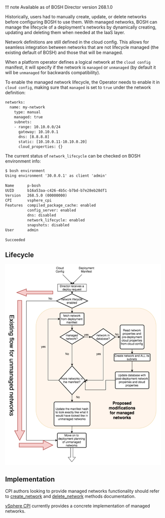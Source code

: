 !!! note
    Available as of BOSH Director version 268.1.0

Historically, users had to manually create, update, or delete networks before configuring BOSH to use them. With managed networks, BOSH can manage the lifecycle of a deployment's networks by dynamically creating, updating and deleting them when needed at the IaaS layer.

Network definitions are still defined in the cloud config. This allows for seamless integration between networks that are not lifecycle managed (the existing default of BOSH) and those that will be managed.

When a platform operator defines a logical network at the `cloud config` manifest, it will specify if the network is `managed` or `unmanaged` (by default it will be `unmanaged` for backwards compatibility).

To enable the managed network lifecycle, the Operator needs to enable it in `cloud config`, making sure that `managed` is set to `true` under the network definition:

```
networks:
  name: my-network
    type: manual
    managed: true
    subnets:
    - range: 10.10.0.0/24
      gateway: 10.10.0.1
      dns: [8.8.8.8]
      static: [10.10.0.11-10.10.0.20]
      cloud_properties: {}
```

The current status of `network_lifecycle` can be checked on BOSH environment info:
```
$ bosh environment
Using environment '30.0.0.1' as client 'admin'

Name      p-bosh
UUID      b16a53aa-c426-4b5c-b7bd-b7e28eb28df1
Version   268.5.0 (00000000)
CPI       vsphere_cpi
Features  compiled_package_cache: enabled
          config_server: enabled
          dns: disabled
          network_lifecycle: enabled
          snapshots: disabled
User      admin

Succeeded
```

## Lifecycle

![image](images/managed_network_lifecycle.png)


## Implementation

CPI authors looking to provide managed networks functionality should refer to [create_network](./cpi-api-v1-method/create-network.md) and [delete_network](./cpi-api-v1-method/delete-network.md) methods documentation.

[vSphere CPI](vsphere-cpi.md#networks) currently provides a concrete implementation of managed networks.